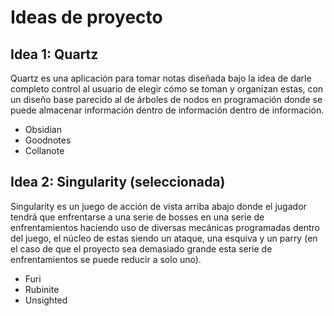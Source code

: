 # Ideas de proyecto

## Idea 1: Quartz

Quartz es una aplicación para tomar notas diseñada bajo la idea de darle completo control al usuario de elegir cómo se toman y organizan estas, con un diseño base parecido al de árboles de nodos en programación donde se puede almacenar información dentro de información dentro de información.
- Obsidian
- Goodnotes
- Collanote

## Idea 2: Singularity (seleccionada)

Singularity es un juego de acción de vista arriba abajo donde el jugador tendrá que enfrentarse a una serie de bosses en una serie de enfrentamientos haciendo uso de diversas mecánicas programadas dentro del juego, el núcleo de estas siendo un ataque, una esquiva y un parry (en el caso de que el proyecto sea demasiado grande esta serie de enfrentamientos se puede reducir a solo uno).
- Furi
- Rubinite
- Unsighted

